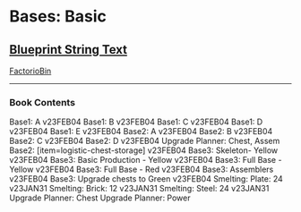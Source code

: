 # Bases: Basic

## [Blueprint String Text](https://factoriobin.com/static/cdn/forever/post/n/q/f/NQfpOfn_/0/v0/blueprint-db6078d489eee938.txt)

[FactorioBin](https://factoriobin.com/post/NQfpOfn_)

-----

### Book Contents
Base1: A v23FEB04
Base1: B v23FEB04
Base1: C v23FEB04
Base1: D v23FEB04
Base1: E v23FEB04
Base2: A v23FEB04
Base2: B v23FEB04
Base2: C v23FEB04
Base2: D v23FEB04
Upgrade Planner: Chest, Assem
Base2: [item=logistic-chest-storage] v23FEB04
Base3: Skeleton- Yellow v23FEB04
Base3: Basic Production - Yellow v23FEB04
Base3: Full Base - Yellow v23FEB04
Base3: Full Base - Red v23FEB04
Base3: Assemblers v23FEB04
Base3: Upgrade chests to Green v23FEB04
Smelting: Plate: 24 v23JAN31
Smelting: Brick: 12 v23JAN31
Smelting: Steel: 24 v23JAN31
Upgrade Planner: Chest
Upgrade Planner: Power
